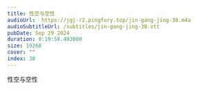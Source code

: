 ```yaml
---
title: 性空与空性
audioUrl:  https://jgj-r2.pingfury.top/jin-gang-jing-38.m4a
audioSubtitleUrl: /subtitles/jin-gang-jing-38.vtt
pubDate: Sep 29 2024
duration: 0:19:58.493000
size: 19268
cover: ""
index: 38
---
```

性空与空性